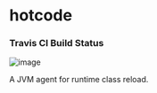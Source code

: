 hotcode
=======

### Travis CI Build Status

![image](https://api.travis-ci.org/khotyn/hotcode.png)

A JVM agent for runtime class reload.
